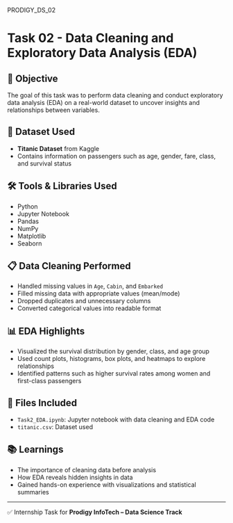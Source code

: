 PRODIGY_DS_02
# Task 02 - Data Cleaning and Exploratory Data Analysis (EDA)

## 📌 Objective
The goal of this task was to perform data cleaning and conduct exploratory data analysis (EDA) on a real-world dataset to uncover insights and relationships between variables.

## 🧪 Dataset Used
- **Titanic Dataset** from Kaggle
- Contains information on passengers such as age, gender, fare, class, and survival status

## 🛠️ Tools & Libraries Used
- Python
- Jupyter Notebook
- Pandas
- NumPy
- Matplotlib
- Seaborn

## 📋 Data Cleaning Performed
- Handled missing values in `Age`, `Cabin`, and `Embarked`
- Filled missing data with appropriate values (mean/mode)
- Dropped duplicates and unnecessary columns
- Converted categorical values into readable format

## 📊 EDA Highlights
- Visualized the survival distribution by gender, class, and age group
- Used count plots, histograms, box plots, and heatmaps to explore relationships
- Identified patterns such as higher survival rates among women and first-class passengers

## 📂 Files Included
- `Task2_EDA.ipynb`: Jupyter notebook with data cleaning and EDA code
- `titanic.csv`: Dataset used 

## 📚 Learnings
- The importance of cleaning data before analysis
- How EDA reveals hidden insights in data
- Gained hands-on experience with visualizations and statistical summaries

---

✅ Internship Task for **Prodigy InfoTech – Data Science Track**
